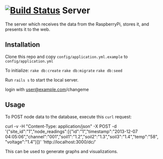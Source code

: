 [![Build Status](https://travis-ci.org/SolarSunflowerProject/Server.png?branch=master)](https://travis-ci.org/SolarSunflowerProject/Server)
Server
======

The server which receives the data from the RaspberryPi, stores it, and presents it to the web.

Installation
-----------
Clone this repo and copy `config/application.yml.example` to `config/application.yml`

To initialize:
`rake db:create`
`rake db:migrate`
`rake db:seed`

Run `rails s` to start the local server.

login with user@example.com/changeme

Usage
-----------

To POST node data to the database, execute this `curl` request:

curl -v -H "Content-Type: application/json" -X POST -d '{"site_id":"1","node_readings":[{"id":"1","timestamp":"2013-12-07 04:05:06","channel":"001","soil1":"1.2","soil2":"1.3","soil3":"1.4","temp":"58","voltage":"1.4"}]}' 'http://localhost:3000/dc/'


This can be used to generate graphs and visualizations.

